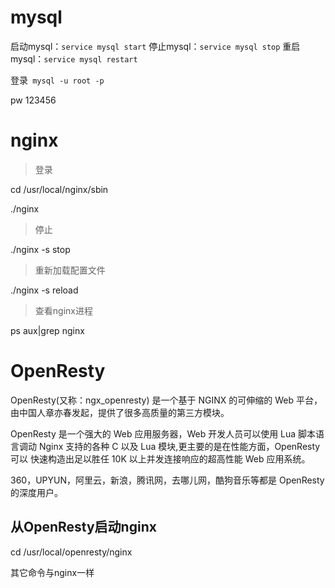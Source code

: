 # mysql

启动mysql：`service mysql start`
停止mysql：`service mysql stop`
重启mysql：`service mysql restart`

登录` mysql -u root -p`

pw 123456

# nginx

> 登录

cd /usr/local/nginx/sbin

./nginx

> 停止

./nginx -s stop

> 重新加载配置文件

./nginx -s reload

> 查看nginx进程

ps aux|grep nginx

# OpenResty

OpenResty(又称：ngx_openresty) 是一个基于 NGINX 的可伸缩的 Web 平台，由中国人章亦春发起，提供了很多高质量的第三方模块。

OpenResty 是一个强大的 Web 应用服务器，Web 开发人员可以使用 Lua 脚本语言调动 Nginx 支持的各种 C 以及 Lua 模块,更主要的是在性能方面，OpenResty可以 快速构造出足以胜任 10K 以上并发连接响应的超高性能 Web 应用系统。

360，UPYUN，阿里云，新浪，腾讯网，去哪儿网，酷狗音乐等都是 OpenResty 的深度用户。

## 从OpenResty启动nginx

cd /usr/local/openresty/nginx

其它命令与nginx一样

